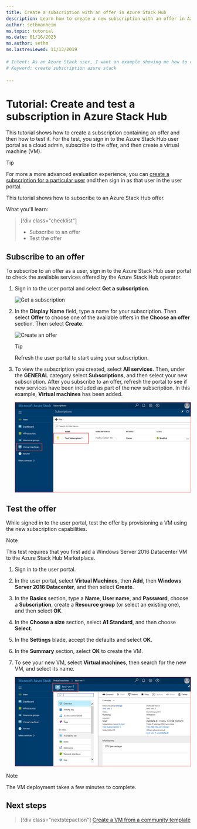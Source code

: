 ```yaml
---
title: Create a subscription with an offer in Azure Stack Hub 
description: Learn how to create a new subscription with an offer in Azure Stack Hub and then test the offer with a test VM.
author: sethmanheim
ms.topic: tutorial
ms.date: 01/16/2025
ms.author: sethm
ms.lastreviewed: 11/13/2019

# Intent: As an Azure Stack user, I want an example showing me how to create a subscription with an offer and then test it.
# Keyword: create subscription azure stack

---
```



# Tutorial: Create and test a subscription in Azure Stack Hub

This tutorial shows how to create a subscription containing an offer and then how to test it. For the test, you sign in to the Azure Stack Hub user portal as a cloud admin, subscribe to the offer, and then create a virtual machine (VM).

> [!TIP]
> For more a more advanced evaluation experience, you can [create a subscription for a particular user](../operator/azure-stack-subscribe-plan-provision-vm.md#create-a-subscription-as-a-cloud-operator) and then sign in as that user in the user portal.

This tutorial shows how to subscribe to an Azure Stack Hub offer.

What you'll learn:

> [!div class="checklist"]
> * Subscribe to an offer 
> * Test the offer

## Subscribe to an offer

To subscribe to an offer as a user, sign in to the Azure Stack Hub user portal to check the available services offered by the Azure Stack Hub operator.

1. Sign in to the user portal and select **Get a subscription**.

   ![Get a subscription](media/azure-stack-subscribe-services/get-subscription.png)

1. In the **Display Name** field, type a name for your subscription. Then select **Offer** to choose one of the available offers in the **Choose an offer** section. Then select **Create**.

   ![Create an offer](media/azure-stack-subscribe-services/create-subscription.png)

   > [!TIP]
   > Refresh the user portal to start using your subscription.

1. To view the subscription you created, select **All services**. Then, under the **GENERAL** category select **Subscriptions**, and then select your new subscription. After you subscribe to an offer, refresh the portal to see if new services have been included as part of the new subscription. In this example, **Virtual machines** has been added.

   ![View subscription](media/azure-stack-subscribe-services/view-subscription.png)

## Test the offer

While signed in to the user portal, test the offer by provisioning a VM using the new subscription capabilities.

> [!NOTE]
> This test requires that you first add a Windows Server 2016 Datacenter VM to the Azure Stack Hub Marketplace.

1. Sign in to the user portal.
1. In the user portal, select **Virtual Machines**, then **Add**, then **Windows Server 2016 Datacenter**, and then select **Create**.
1. In the **Basics** section, type a **Name**, **User name**, and **Password**, choose a **Subscription**, create a **Resource group** (or select an existing one), and then select **OK**.
1. In the **Choose a size** section, select **A1 Standard**, and then choose **Select**.  
1. In the **Settings** blade, accept the defaults and select **OK**.
1. In the **Summary** section, select **OK** to create the VM.  
1. To see your new VM, select **Virtual machines**, then search for the new VM, and select its name.

   ![All resources](media/azure-stack-subscribe-services/view-vm.png)

> [!NOTE]
> The VM deployment takes a few minutes to complete.

## Next steps

> [!div class="nextstepaction"]
> [Create a VM from a community template](azure-stack-create-vm-template.md)
